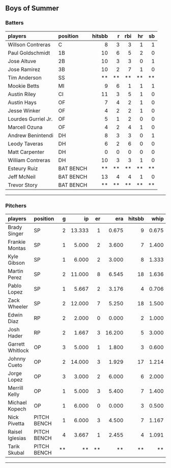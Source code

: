 ## Boys of Summer

### Batters

 
|players             |position  | hitsbb|  r| rbi| hr| sb| 
|:-------------------|:---------|------:|--:|---:|--:|--:| 
|Willson Contreras   |C         |      8|  3|   3|  1|  1| 
|Paul Goldschmidt    |1B        |     10|  6|   5|  2|  0| 
|Jose Altuve         |2B        |     10|  3|   3|  0|  1| 
|Jose Ramirez        |3B        |     10|  2|   7|  1|  0| 
|Tim Anderson        |SS        |     **| **|  **| **| **| 
|Mookie Betts        |MI        |      9|  6|   1|  1|  1| 
|Austin Riley        |CI        |     11|  3|   5|  1|  0| 
|Austin Hays         |OF        |      7|  4|   2|  1|  0| 
|Jesse Winker        |OF        |      4|  2|   2|  1|  0| 
|Lourdes Gurriel Jr. |OF        |      5|  1|   2|  0|  0| 
|Marcell Ozuna       |OF        |      4|  2|   4|  1|  0| 
|Andrew Benintendi   |DH        |      8|  3|   3|  0|  1| 
|Leody Taveras       |DH        |      6|  2|   6|  0|  0| 
|Matt Carpenter      |DH        |      0|  0|   0|  0|  0| 
|William Contreras   |DH        |     10|  3|   3|  1|  0| 
|Esteury Ruiz        |BAT BENCH |     **| **|  **| **| **| 
|Jeff McNeil         |BAT BENCH |     13|  4|   4|  1|  0| 
|Trevor Story        |BAT BENCH |     **| **|  **| **| **| 


* * *

### Pitchers

 
|players          |position    |  g|     ip| er|    era| hitsbb|  whip| so|  w| sv| 
|:----------------|:-----------|--:|------:|--:|------:|------:|-----:|--:|--:|--:| 
|Brady Singer     |SP          |  2| 13.333|  1|  0.675|      9| 0.675| 13|  2|  0| 
|Frankie Montas   |SP          |  1|  5.000|  2|  3.600|      7| 1.400|  4|  0|  0| 
|Kyle Gibson      |SP          |  1|  6.000|  2|  3.000|      8| 1.333|  3|  0|  0| 
|Martin Perez     |SP          |  2| 11.000|  8|  6.545|     18| 1.636|  9|  0|  0| 
|Pablo Lopez      |SP          |  1|  5.667|  2|  3.176|      4| 0.706|  4|  0|  0| 
|Zack Wheeler     |SP          |  2| 12.000|  7|  5.250|     18| 1.500| 13|  1|  0| 
|Edwin Diaz       |RP          |  2|  2.000|  0|  0.000|      2| 1.000|  3|  0|  1| 
|Josh Hader       |RP          |  2|  1.667|  3| 16.200|      5| 3.000|  3|  0|  0| 
|Garrett Whitlock |OP          |  3|  5.000|  1|  1.800|      3| 0.600|  6|  1|  1| 
|Johnny Cueto     |OP          |  2| 14.000|  3|  1.929|     17| 1.214|  7|  1|  0| 
|Jorge Lopez      |OP          |  3|  3.000|  2|  6.000|      6| 2.000|  2|  0|  1| 
|Merrill Kelly    |OP          |  1|  5.000|  3|  5.400|      7| 1.400|  6|  0|  0| 
|Michael Kopech   |OP          |  1|  6.000|  0|  0.000|      3| 0.500| 11|  0|  0| 
|Nick Pivetta     |PITCH BENCH |  1|  6.000|  3|  4.500|      7| 1.167|  5|  0|  0| 
|Raisel Iglesias  |PITCH BENCH |  4|  3.667|  1|  2.455|      4| 1.091|  4|  0|  1| 
|Tarik Skubal     |PITCH BENCH | **|     **| **|     **|     **|    **| **| **| **| 


* * *


